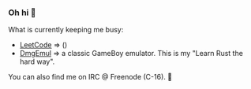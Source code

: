 ### Oh hi 👋

What is currently keeping me busy:
- [LeetCode](https://github.com/csixteen/LeetCode) => ()
- [DmgEmul](https://github.com/csixteen/DmgEmul) => a classic GameBoy emulator. This is my "Learn Rust the hard way".

You can also find me on IRC @ Freenode (C-16). :speech_balloon:
